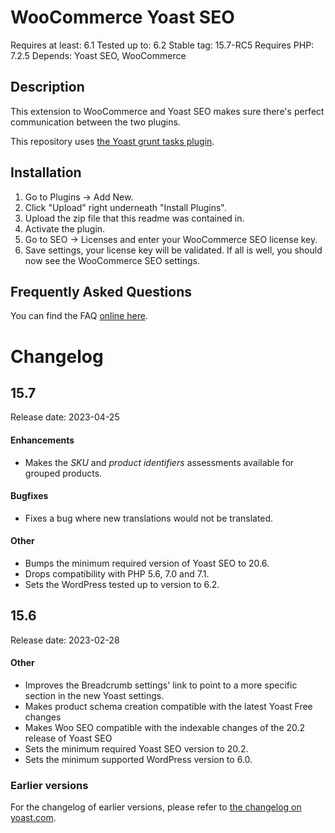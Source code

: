 WooCommerce Yoast SEO
=====================
Requires at least: 6.1
Tested up to: 6.2
Stable tag: 15.7-RC5
Requires PHP: 7.2.5
Depends: Yoast SEO, WooCommerce

Description
-----------

This extension to WooCommerce and Yoast SEO makes sure there's perfect communication between the two plugins.

This repository uses [the Yoast grunt tasks plugin](https://github.com/Yoast/plugin-grunt-tasks).

Installation
------------

1. Go to Plugins -> Add New.
2. Click "Upload" right underneath "Install Plugins".
3. Upload the zip file that this readme was contained in.
4. Activate the plugin.
5. Go to SEO -> Licenses and enter your WooCommerce SEO license key.
6. Save settings, your license key will be validated. If all is well, you should now see the WooCommerce SEO settings.

Frequently Asked Questions
--------------------------

You can find the FAQ [online here](https://kb.yoast.com/kb/category/woocommerce-seo/).

Changelog
=========

## 15.7

Release date: 2023-04-25

#### Enhancements

* Makes the _SKU_ and _product identifiers_ assessments available for grouped products.

#### Bugfixes

* Fixes a bug where new translations would not be translated.

#### Other

* Bumps the minimum required version of Yoast SEO to 20.6.
* Drops compatibility with PHP 5.6, 7.0 and 7.1.
* Sets the WordPress tested up to version to 6.2.

## 15.6

Release date: 2023-02-28

#### Other

* Improves the Breadcrumb settings' link to point to a more specific section in the new Yoast settings.
* Makes product schema creation compatible with the latest Yoast Free changes
* Makes Woo SEO compatible with the indexable changes of the 20.2 release of Yoast SEO
* Sets the minimum required Yoast SEO version to 20.2.
* Sets the minimum supported WordPress version to 6.0.

### Earlier versions
For the changelog of earlier versions, please refer to [the changelog on yoast.com](https://yoa.st/woo-seo-changelog).
